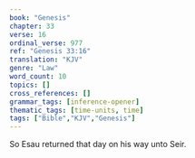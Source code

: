 ```yaml
---
book: "Genesis"
chapter: 33
verse: 16
ordinal_verse: 977
ref: "Genesis 33:16"
translation: "KJV"
genre: "Law"
word_count: 10
topics: []
cross_references: []
grammar_tags: [inference-opener]
thematic_tags: [time-units, time]
tags: ["Bible","KJV","Genesis"]
---
```

So Esau returned that day on his way unto Seir.
